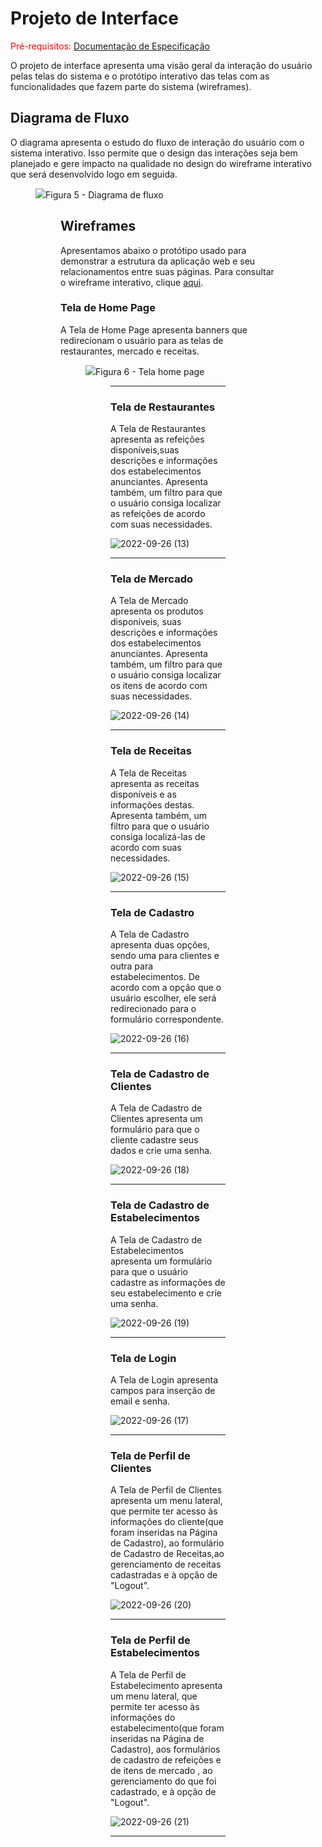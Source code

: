 
# Projeto de Interface

<span style="color:red">Pré-requisitos: <a href="https://github.com/ICEI-PUC-Minas-PMV-ADS/pmv-ads-2022-2-e2-proj-int-t3-mundo-veg/blob/main/docs/02-Especifica%C3%A7%C3%A3o%20do%20Projeto.md"> Documentação de Especificação</a></span>

O projeto de interface apresenta uma visão geral da interação do usuário pelas telas do sistema e o protótipo interativo das telas com as funcionalidades que fazem parte do sistema (wireframes).

## Diagrama de Fluxo

O diagrama apresenta o estudo do fluxo de interação do usuário com o sistema interativo. Isso permite que o design das interações seja bem planejado e gere impacto na qualidade no design do wireframe interativo que será desenvolvido logo em seguida.

<figure>
  <img src="https://user-images.githubusercontent.com/81182674/191141101-ab7b87c0-cb8c-4c57-aa9b-ed05c5ca42db.png"
  <figcaption>Figura 5 - Diagrama de fluxo</figcaption>
<figure>

## Wireframes

Apresentamos abaixo o protótipo usado para demonstrar a estrutura da aplicação web e seu relacionamentos entre suas páginas. Para consultar o wireframe interativo, clique <a href="https://marvelapp.com/prototype/1825b469/screen/88432745">aqui</a>.
  
### Tela de Home Page
  
A Tela de Home Page apresenta banners que redirecionam o usuário para as telas de restaurantes, mercado e receitas. 

<figure>
  <img src="https://user-images.githubusercontent.com/81182674/192572630-e3b7c210-63be-41bd-9e28-0ed0ba5dde04.png"
  <figcaption>Figura 6 - Tela home page</figcaption>
<figure>  

<hr>
  
 ### Tela de Restaurantes
  
  
 A Tela de Restaurantes apresenta as refeições disponíveis,suas descrições e informações dos estabelecimentos anunciantes. Apresenta também, um filtro para que o usuário consiga localizar as refeições de acordo com suas necessidades.
  
 ![2022-09-26 (13)](https://user-images.githubusercontent.com/81182674/192576722-f03de8d2-261a-421f-84d3-62571655a06d.png)


  <hr>
  
 ### Tela de Mercado
  
  
 A Tela de Mercado apresenta os produtos disponíveis, suas descrições e informações dos estabelecimentos anunciantes. Apresenta também, um filtro para que o usuário consiga localizar os itens de acordo com suas necessidades.
  
  
![2022-09-26 (14)](https://user-images.githubusercontent.com/81182674/192576677-f38b550f-49ad-4ff7-bf0d-b2962b20488c.png)

  <hr>
  
### Tela de Receitas
  
  
 A Tela de Receitas apresenta as receitas disponíveis e as informações destas. Apresenta também, um filtro para que o usuário consiga localizá-las de acordo com suas necessidades.
  
  

![2022-09-26 (15)](https://user-images.githubusercontent.com/81182674/192577388-5b897beb-325f-4c0b-aa45-42e80d6fbc1b.png)

  <hr>
 
  
### Tela de Cadastro
  
  
 A Tela de Cadastro apresenta duas opções, sendo uma para clientes e outra para estabelecimentos. De acordo com a opção que o usuário escolher, ele será redirecionado para o formulário correspondente.
  
  
![2022-09-26 (16)](https://user-images.githubusercontent.com/81182674/192578133-d1534d6e-0285-49c7-ad65-8ccc835a2e35.png)



  <hr>
  
  
### Tela de Cadastro de Clientes
  
  
 A Tela de Cadastro de Clientes apresenta um formulário para que o cliente cadastre seus dados e crie uma senha.
  
  


![2022-09-26 (18)](https://user-images.githubusercontent.com/81182674/192579267-2abbf91c-f74c-444a-8f19-7f5344aa8efb.png)


  <hr> 
  
  
  ### Tela de Cadastro de Estabelecimentos
  
  
 A Tela de Cadastro de Estabelecimentos apresenta um formulário para que o usuário cadastre as informações de seu estabelecimento e crie uma senha.
  
  

![2022-09-26 (19)](https://user-images.githubusercontent.com/81182674/192585374-c52b8c62-beb6-401f-bf15-7c01948e012c.png)



  <hr> 
  
  
### Tela de Login
  
  
 A Tela de Login apresenta campos para inserção de email e senha.
  
  


![2022-09-26 (17)](https://user-images.githubusercontent.com/81182674/192580231-2299057b-d1b7-43d5-bf29-88d34a52cdf1.png)


  <hr> 


  ### Tela de Perfil de Clientes
  
  
  A Tela de Perfil de Clientes apresenta um menu lateral, que permite ter acesso às informações do cliente(que foram inseridas na Página de Cadastro), ao formulário de Cadastro de Receitas,ao gerenciamento de receitas cadastradas e à opção de "Logout".
  
 
  
![2022-09-26 (20)](https://user-images.githubusercontent.com/81182674/192584974-eee66ba8-9b2f-4852-8811-8852bd3da9ac.png)



  <hr> 

  
 ### Tela de Perfil de Estabelecimentos
  
  
  A Tela de Perfil de Estabelecimento apresenta um menu lateral, que permite ter acesso às informações do estabelecimento(que foram inseridas na Página de Cadastro), aos formulários de cadastro de refeições e de itens de mercado , ao gerenciamento do que foi cadastrado,  e à opção de "Logout".
  
  


![2022-09-26 (21)](https://user-images.githubusercontent.com/81182674/192582720-3c113adb-ccc7-41c0-be2a-9a1e50141ebb.png)



  <hr> 

  

  
  
